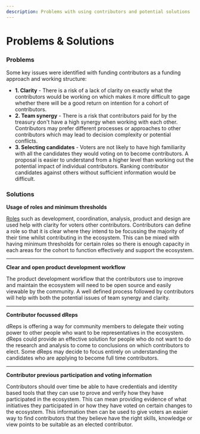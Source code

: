 ```yaml
---
description: Problems with using contributors and potential solutions
---
```


# Problems & Solutions

### &#x20;Problems

Some key issues were identified with funding contributors as a funding approach and working structure:

* **1. Clarity** - There is a risk of a lack of clarity on exactly what the contributors would be working on which makes it more difficult to gage whether there will be a good return on intention for a cohort of contributors.
* **2. Team synergy** - There is a risk that contributors paid for by the treasury don't have a high synergy when working with each other. Contributors may prefer different processes or approaches to other contributors which may lead to decision complexity or potential conflicts.
* **3. Selecting candidates** - Voters are not likely to have high familiarity with all the candidates they would voting on to become contributors. A proposal is easier to understand from a higher level than working out the potential impact of individual contributors. Ranking contributor candidates against others without sufficient information would be difficult.



### **Solutions**

**Usage of roles and minimum thresholds**

[Roles](broken-reference) such as development, coordination, analysis, product and design are used help with clarity for voters other contributors. Contributors can define a role so that it is clear where they intend to be focussing the majority of their time whilst contributing in the ecosystem. This can be mixed with having minimum thresholds for certain roles so there is enough capacity in each areas for the cohort to function effectively and support the ecosystem.

****

**Clear and open product development workflow**

The product development workflow that the contributors use to improve and maintain the ecosystem will need to be open source and easily viewable by the community. A well defined process followed by contributors will help with both the potential issues of team synergy and clarity.&#x20;

****

**Contributor focussed dReps**

dReps is offering a way for community members to delegate their voting power to other people who want to be representatives in the ecosystem. dReps could provide an effective solution for people who do not want to do the research and analysis to come to conclusions on which contributors to elect. Some dReps may decide to focus entirely on understanding the candidates who are applying to become full time contributors.

****

**Contributor previous participation and voting information**&#x20;

Contributors should over time be able to have credentials and identity based tools that they can use to prove and verify how they have participated in the ecosystem. This can mean providing evidence of what initiatives they participated in or how they have voted on certain changes to the ecosystem. This information then can be used to give voters an easier way to find contributors that they believe have the right skills, knowledge or view points to be suitable as an elected contributor.
